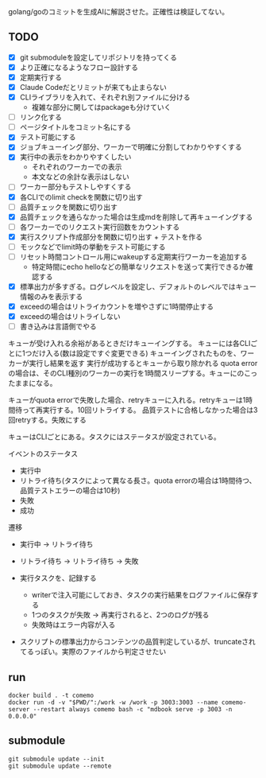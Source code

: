 golang/goのコミットを生成AIに解説させた。正確性は検証してない。

## TODO

- [x] git submoduleを設定してリポジトリを持ってくる
- [x] より正確になるようなフロー設計する
- [x] 定期実行する
- [x] Claude Codeだとリミットが来ても止まらない
- [x] CLIライブラリを入れて、それぞれ別ファイルに分ける
  - 複雑な部分に関してはpackageも分けていく
- [ ] リンク化する
- [ ] ページタイトルをコミット名にする
- [x] テスト可能にする
- [x] ジョブキューイング部分、ワーカーで明確に分割してわかりやすくする
- [x] 実行中の表示をわかりやすくしたい
  - それぞれのワーカーでの表示
  - 本文などの余計な表示はしない
- [ ] ワーカー部分もテストしやすくする
- [x] 各CLIでのlimit checkを関数に切り出す
- [ ] 品質チェックを関数に切り出す
- [x] 品質チェックを通らなかった場合は生成mdを削除して再キューイングする
- [ ] 各ワーカーでのリクエスト実行回数をカウントする
- [x] 実行スクリプト作成部分を関数に切り出す + テストを作る
- [ ] モックなどでlimit時の挙動をテスト可能にする
- [ ] リセット時間コントロール用にwakeupする定期実行ワーカーを追加する
  - 特定時間にecho helloなどの簡単なリクエストを送って実行できるか確認する
- [x] 標準出力が多すぎる。ログレベルを設定し、デフォルトのレベルではキュー情報のみを表示する
- [x] exceedの場合はリトライカウントを増やさずに1時間停止する
- [x] exceedの場合はリトライしない
- [ ] 書き込みは言語側でやる

キューが受け入れる余裕があるときだけキューイングする。
キューには各CLIごとに1つだけ入る(数は設定ですぐ変更できる)
キューイングされたものを、ワーカーが実行し結果を返す
実行が成功するとキューから取り除かれる
quota errorの場合は、そのCLI種別のワーカーの実行を1時間スリープする。キューにのこったままになる。

キューがquota errorで失敗した場合、retryキューに入れる。retryキューは1時間待って再実行する。10回リトライする。
品質テストに合格しなかった場合は3回retryする。失敗にする

キューはCLIごとにある。タスクにはステータスが設定されている。

イベントのステータス

- 実行中
- リトライ待ち(タスクによって異なる長さ。quota errorの場合は1時間待つ、品質テストエラーの場合は10秒)
- 失敗
- 成功

遷移

- 実行中
  -> リトライ待ち
- リトライ待ち
  -> リトライ待ち
  -> 失敗

- 実行タスクを、記録する
  - writerで注入可能にしておき、タスクの実行結果をログファイルに保存する
  - 1つのタスクが失敗 → 再実行されると、2つのログが残る
  - 失敗時はエラー内容が入る

- スクリプトの標準出力からコンテンツの品質判定しているが、truncateされてるっぽい。実際のファイルから判定させたい

## run

```shell
docker build . -t comemo
docker run -d -v "$PWD/":/work -w /work -p 3003:3003 --name comemo-server --restart always comemo bash -c "mdbook serve -p 3003 -n 0.0.0.0"
```

## submodule

```shell
git submodule update --init
git submodule update --remote
```
